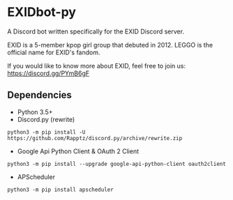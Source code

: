 # EXIDbot-py

A Discord bot written specifically for the EXID Discord server.

EXID is a 5-member kpop girl group that debuted in 2012.
LEGGO is the official name for EXID's fandom.

If you would like to know more about EXID, feel free to join us: https://discord.gg/PYmB6gF

## Dependencies

- Python 3.5+
- Discord.py (rewrite)

`python3 -m pip install -U https://github.com/Rapptz/discord.py/archive/rewrite.zip`

- Google Api Python Client & OAuth 2 Client

`python3 -m pip install --upgrade google-api-python-client oauth2client`

- APScheduler

`python3 -m pip install apscheduler`
